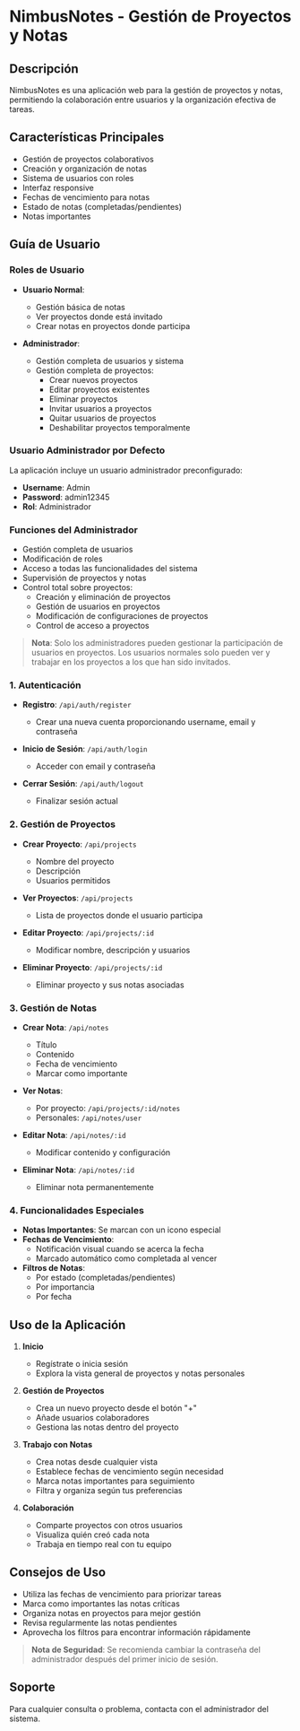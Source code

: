 # NimbusNotes - Gestión de Proyectos y Notas

## Descripción
NimbusNotes es una aplicación web para la gestión de proyectos y notas, permitiendo la colaboración entre usuarios y la organización efectiva de tareas.

## Características Principales
- Gestión de proyectos colaborativos
- Creación y organización de notas
- Sistema de usuarios con roles
- Interfaz responsive
- Fechas de vencimiento para notas
- Estado de notas (completadas/pendientes)
- Notas importantes

## Guía de Usuario

### Roles de Usuario
- **Usuario Normal**: 
  - Gestión básica de notas
  - Ver proyectos donde está invitado
  - Crear notas en proyectos donde participa
  
- **Administrador**: 
  - Gestión completa de usuarios y sistema
  - Gestión completa de proyectos:
    * Crear nuevos proyectos
    * Editar proyectos existentes
    * Eliminar proyectos
    * Invitar usuarios a proyectos
    * Quitar usuarios de proyectos
    * Deshabilitar proyectos temporalmente

### Usuario Administrador por Defecto
La aplicación incluye un usuario administrador preconfigurado:
- **Username**: Admin
- **Password**: admin12345
- **Rol**: Administrador

### Funciones del Administrador
- Gestión completa de usuarios
- Modificación de roles
- Acceso a todas las funcionalidades del sistema
- Supervisión de proyectos y notas
- Control total sobre proyectos:
  * Creación y eliminación de proyectos
  * Gestión de usuarios en proyectos
  * Modificación de configuraciones de proyectos
  * Control de acceso a proyectos

> **Nota**: Solo los administradores pueden gestionar la participación de usuarios en proyectos. Los usuarios normales solo pueden ver y trabajar en los proyectos a los que han sido invitados.

### 1. Autenticación
- **Registro**: `/api/auth/register`
  - Crear una nueva cuenta proporcionando username, email y contraseña
  
- **Inicio de Sesión**: `/api/auth/login`
  - Acceder con email y contraseña
  
- **Cerrar Sesión**: `/api/auth/logout`
  - Finalizar sesión actual

### 2. Gestión de Proyectos
- **Crear Proyecto**: `/api/projects`
  - Nombre del proyecto
  - Descripción
  - Usuarios permitidos

- **Ver Proyectos**: `/api/projects`
  - Lista de proyectos donde el usuario participa
  
- **Editar Proyecto**: `/api/projects/:id`
  - Modificar nombre, descripción y usuarios
  
- **Eliminar Proyecto**: `/api/projects/:id`
  - Eliminar proyecto y sus notas asociadas

### 3. Gestión de Notas
- **Crear Nota**: `/api/notes`
  - Título
  - Contenido
  - Fecha de vencimiento
  - Marcar como importante
  
- **Ver Notas**: 
  - Por proyecto: `/api/projects/:id/notes`
  - Personales: `/api/notes/user`
  
- **Editar Nota**: `/api/notes/:id`
  - Modificar contenido y configuración
  
- **Eliminar Nota**: `/api/notes/:id`
  - Eliminar nota permanentemente

### 4. Funcionalidades Especiales
- **Notas Importantes**: Se marcan con un icono especial
- **Fechas de Vencimiento**: 
  - Notificación visual cuando se acerca la fecha
  - Marcado automático como completada al vencer
- **Filtros de Notas**:
  - Por estado (completadas/pendientes)
  - Por importancia
  - Por fecha

## Uso de la Aplicación

1. **Inicio**
   - Regístrate o inicia sesión
   - Explora la vista general de proyectos y notas personales

2. **Gestión de Proyectos**
   - Crea un nuevo proyecto desde el botón "+"
   - Añade usuarios colaboradores
   - Gestiona las notas dentro del proyecto

3. **Trabajo con Notas**
   - Crea notas desde cualquier vista
   - Establece fechas de vencimiento según necesidad
   - Marca notas importantes para seguimiento
   - Filtra y organiza según tus preferencias

4. **Colaboración**
   - Comparte proyectos con otros usuarios
   - Visualiza quién creó cada nota
   - Trabaja en tiempo real con tu equipo

## Consejos de Uso
- Utiliza las fechas de vencimiento para priorizar tareas
- Marca como importantes las notas críticas
- Organiza notas en proyectos para mejor gestión
- Revisa regularmente las notas pendientes
- Aprovecha los filtros para encontrar información rápidamente

> **Nota de Seguridad**: Se recomienda cambiar la contraseña del administrador después del primer inicio de sesión.

## Soporte
Para cualquier consulta o problema, contacta con el administrador del sistema.
